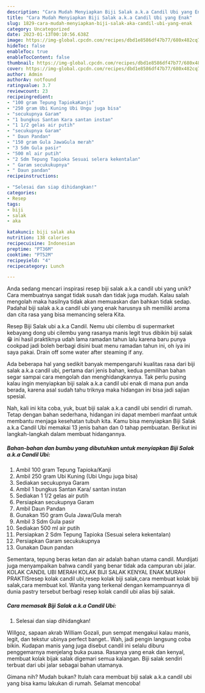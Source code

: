 ```yaml
---
description: "Cara Mudah Menyiapkan Biji Salak a.k.a Candil Ubi yang Enak"
title: "Cara Mudah Menyiapkan Biji Salak a.k.a Candil Ubi yang Enak"
slug: 1829-cara-mudah-menyiapkan-biji-salak-aka-candil-ubi-yang-enak
category: Uncategorized
date: 2023-01-13T00:10:56.638Z
image: https://img-global.cpcdn.com/recipes/dbd1e8586df47b77/680x482cq70/biji-salak-aka-candil-ubi-foto-resep-utama.jpg
hideToc: false
enableToc: true
enableTocContent: false
thumbnail: https://img-global.cpcdn.com/recipes/dbd1e8586df47b77/680x482cq70/biji-salak-aka-candil-ubi-foto-resep-utama.jpg
cover: https://img-global.cpcdn.com/recipes/dbd1e8586df47b77/680x482cq70/biji-salak-aka-candil-ubi-foto-resep-utama.jpg
author: Admin
authorAv: notfound
ratingvalue: 3.7
reviewcount: 23
recipeingredient:
- "100 gram Tepung TapiokaKanji"
- "250 gram Ubi Kuning Ubi Ungu juga bisa"
- "secukupnya Garam"
- "1 bungkus Santan Kara santan instan"
- "1 1/2 gelas air putih"
- "secukupnya Garam"
- " Daun Pandan"
- "150 gram Gula JawaGula merah"
- "3 Sdm Gula pasir"
- "500 ml air putih"
- "2 Sdm Tepung Tapioka Sesuai selera kekentalan"
- " Garam secukukupnya"
- " Daun pandan"
recipeinstructions:

- "Selesai dan siap dihidangkan!"
categories:
- Resep
tags:
- biji
- salak
- aka

katakunci: biji salak aka 
nutrition: 138 calories
recipecuisine: Indonesian
preptime: "PT36M"
cooktime: "PT52M"
recipeyield: "4"
recipecategory: Lunch

---
```





Anda sedang mencari inspirasi resep biji salak a.k.a candil ubi yang unik? Cara membuatnya sangat tidak susah dan tidak juga mudah. Kalau salah mengolah maka hasilnya tidak akan memuaskan dan bahkan tidak sedap. Padahal biji salak a.k.a candil ubi yang enak harusnya sih memiliki aroma dan cita rasa yang bisa memancing selera Kita.





Resep Biji Salak ubi a.k.a Candil. Nemu ubi cilembu di supermarket kebayang dong ubi cilembu yang rasanya manis legit trus dibikin biji salak 😁 ini hasil praktiknya udah lama ramadan tahun lalu karena baru punya cookpad jadi boleh berbagi disini buat menu ramadan tahun ini, oh iya ini saya pakai. Drain off some water after steaming if any.

Ada beberapa hal yang sedikit banyak mempengaruhi kualitas rasa dari biji salak a.k.a candil ubi, pertama dari jenis bahan, kedua pemilihan bahan segar sampai cara mengolah dan menghidangkannya. Tak perlu pusing kalau ingin menyiapkan biji salak a.k.a candil ubi enak di mana pun anda berada, karena asal sudah tahu triknya maka hidangan ini bisa jadi sajian spesial.






Nah, kali ini kita coba, yuk, buat biji salak a.k.a candil ubi sendiri di rumah. Tetap dengan bahan sederhana, hidangan ini dapat memberi manfaat untuk membantu menjaga kesehatan tubuh kita. Kamu bisa menyiapkan Biji Salak a.k.a Candil Ubi memakai 13 jenis bahan dan 0 tahap pembuatan. Berikut ini langkah-langkah dalam membuat hidangannya.

<!--inarticleads1-->

##### Bahan-bahan dan bumbu yang dibutuhkan untuk menyiapkan Biji Salak a.k.a Candil Ubi:

1. Ambil 100 gram Tepung Tapioka/Kanji
1. Ambil 250 gram Ubi Kuning (Ubi Ungu juga bisa)
1. Sediakan secukupnya Garam
1. Ambil 1 bungkus Santan Kara/ santan instan
1. Sediakan 1 1/2 gelas air putih
1. Persiapkan secukupnya Garam
1. Ambil  Daun Pandan
1. Gunakan 150 gram Gula Jawa/Gula merah
1. Ambil 3 Sdm Gula pasir
1. Sediakan 500 ml air putih
1. Persiapkan 2 Sdm Tepung Tapioka (Sesuai selera kekentalan)
1. Persiapkan  Garam secukukupnya
1. Gunakan  Daun pandan


Sementara, tepung beras ketan dan air adalah bahan utama candil. Murdijati juga menyampaikan bahwa candil yang benar tidak ada campuran ubi jalar. KOLAK CANDIL UBI MERAH KOLAK BIJI SALAK KENYAL ENAK MURAH PRAKTISresep kolak candil ubi,resep kolak biji salak,cara membuat kolak biji salak,cara membuat kol. Wanita yang terkenal dengan kemampuannya di dunia pastry tersebut berbagi resep kolak candil ubi alias biji salak. 

<!--inarticleads2-->

##### Cara memasak Biji Salak a.k.a Candil Ubi:


1. Selesai dan siap dihidangkan!

Willgoz, sapaan akrab William Gozali, pun sempat mengakui kalau manis, legit, dan tekstur ubinya perfect banget.. Wah, jadi pengin langsung coba bikin. Kudapan manis yang juga disebut candil ini selalu diburu penggemarnya menjelang buka puasa. Rasanya yang enak dan kenyal, membuat kolak bijak salak digemari semua kalangan. Biji salak sendiri terbuat dari ubi jalar sebagai bahan utamanya. 

Gimana nih? Mudah bukan? Itulah cara membuat biji salak a.k.a candil ubi yang bisa kamu lakukan di rumah. Selamat mencoba!
